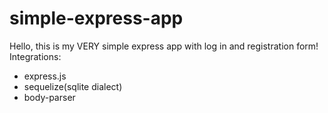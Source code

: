 # simple-express-app
Hello, this is my VERY simple express app with log in and registration form!
Integrations:
- express.js
- sequelize(sqlite dialect)
- body-parser
